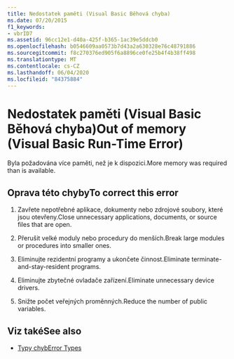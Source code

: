 ```yaml
---
title: Nedostatek paměti (Visual Basic Běhová chyba)
ms.date: 07/20/2015
f1_keywords:
- vbrID7
ms.assetid: 96cc12e1-d40a-425f-b365-1ac39e5ddcb0
ms.openlocfilehash: b0546609aa0573b7d43a2a630328e76c48791886
ms.sourcegitcommit: f8c270376ed905f6a8896ce0fe25b4f4b38ff498
ms.translationtype: MT
ms.contentlocale: cs-CZ
ms.lasthandoff: 06/04/2020
ms.locfileid: "84375884"
---
```

# <a name="out-of-memory-visual-basic-run-time-error"></a><span data-ttu-id="d4484-102">Nedostatek paměti (Visual Basic Běhová chyba)</span><span class="sxs-lookup"><span data-stu-id="d4484-102">Out of memory (Visual Basic Run-Time Error)</span></span>
<span data-ttu-id="d4484-103">Byla požadována více paměti, než je k dispozici.</span><span class="sxs-lookup"><span data-stu-id="d4484-103">More memory was required than is available.</span></span>  
  
## <a name="to-correct-this-error"></a><span data-ttu-id="d4484-104">Oprava této chyby</span><span class="sxs-lookup"><span data-stu-id="d4484-104">To correct this error</span></span>  
  
1. <span data-ttu-id="d4484-105">Zavřete nepotřebné aplikace, dokumenty nebo zdrojové soubory, které jsou otevřeny.</span><span class="sxs-lookup"><span data-stu-id="d4484-105">Close unnecessary applications, documents, or source files that are open.</span></span>  
  
2. <span data-ttu-id="d4484-106">Přerušit velké moduly nebo procedury do menších.</span><span class="sxs-lookup"><span data-stu-id="d4484-106">Break large modules or procedures into smaller ones.</span></span>  
  
3. <span data-ttu-id="d4484-107">Eliminujte rezidentní programy a ukončete činnost.</span><span class="sxs-lookup"><span data-stu-id="d4484-107">Eliminate terminate-and-stay-resident programs.</span></span>  
  
4. <span data-ttu-id="d4484-108">Eliminujte zbytečné ovladače zařízení.</span><span class="sxs-lookup"><span data-stu-id="d4484-108">Eliminate unnecessary device drivers.</span></span>  
  
5. <span data-ttu-id="d4484-109">Snižte počet veřejných proměnných.</span><span class="sxs-lookup"><span data-stu-id="d4484-109">Reduce the number of public variables.</span></span>  
  
## <a name="see-also"></a><span data-ttu-id="d4484-110">Viz také</span><span class="sxs-lookup"><span data-stu-id="d4484-110">See also</span></span>

- [<span data-ttu-id="d4484-111">Typy chyb</span><span class="sxs-lookup"><span data-stu-id="d4484-111">Error Types</span></span>](../programming-guide/language-features/error-types.md)
